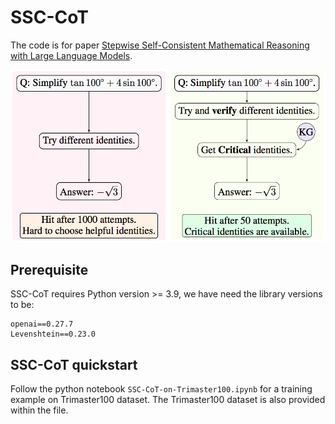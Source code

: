 # SSC-CoT 
The code is for paper [Stepwise Self-Consistent Mathematical Reasoning with Large Language Models](https://arxiv.org/pdf/2402.17786.pdf). 


![teaser](figure/teaser.png)

## Prerequisite

SSC-CoT requires Python version >= 3.9, we have need the library versions to be:
```
openai==0.27.7
Levenshtein==0.23.0
```

## SSC-CoT quickstart  
Follow the python notebook `SSC-CoT-on-Trimaster100.ipynb` for a training example on Trimaster100 dataset. The Trimaster100 dataset is also provided within the file.

